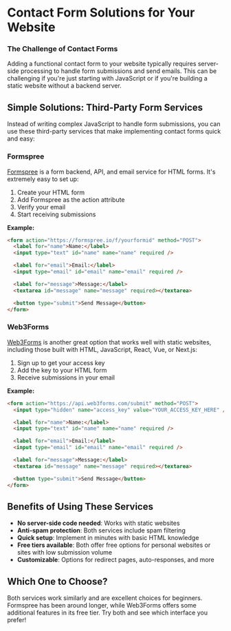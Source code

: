 # Contact Form Solutions for Your Website

### The Challenge of Contact Forms

Adding a functional contact form to your website typically requires server-side processing to handle form submissions and send emails. This can be challenging if you're just starting with JavaScript or if you're building a static website without a backend server.

## Simple Solutions: Third-Party Form Services

Instead of writing complex JavaScript to handle form submissions, you can use these third-party services that make implementing contact forms quick and easy:

### Formspree

[Formspree](https://formspree.io/) is a form backend, API, and email service for HTML forms. It's extremely easy to set up:

1. Create your HTML form
2. Add Formspree as the action attribute
3. Verify your email
4. Start receiving submissions

**Example:**

```html
<form action="https://formspree.io/f/yourformid" method="POST">
  <label for="name">Name:</label>
  <input type="text" id="name" name="name" required />

  <label for="email">Email:</label>
  <input type="email" id="email" name="email" required />

  <label for="message">Message:</label>
  <textarea id="message" name="message" required></textarea>

  <button type="submit">Send Message</button>
</form>
```

### Web3Forms

[Web3Forms](https://web3forms.com/) is another great option that works well with static websites, including those built with HTML, JavaScript, React, Vue, or Next.js:

1. Sign up to get your access key
2. Add the key to your HTML form
3. Receive submissions in your email

**Example:**

```html
<form action="https://api.web3forms.com/submit" method="POST">
  <input type="hidden" name="access_key" value="YOUR_ACCESS_KEY_HERE" />

  <label for="name">Name:</label>
  <input type="text" id="name" name="name" required />

  <label for="email">Email:</label>
  <input type="email" id="email" name="email" required />

  <label for="message">Message:</label>
  <textarea id="message" name="message" required></textarea>

  <button type="submit">Send Message</button>
</form>
```

## Benefits of Using These Services

- **No server-side code needed**: Works with static websites
- **Anti-spam protection**: Both services include spam filtering
- **Quick setup**: Implement in minutes with basic HTML knowledge
- **Free tiers available**: Both offer free options for personal websites or sites with low submission volume
- **Customizable**: Options for redirect pages, auto-responses, and more

## Which One to Choose?

Both services work similarly and are excellent choices for beginners. Formspree has been around longer, while Web3Forms offers some additional features in its free tier. Try both and see which interface you prefer!
